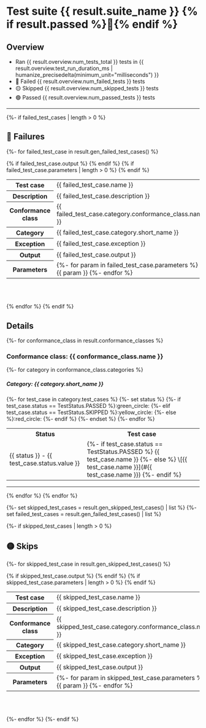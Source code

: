 # Test suite {{ result.suite_name }} {% if result.passed %}:medal_sports:{% endif %}

## Overview

- Ran {{ result.overview.num_tests_total }} tests in {{ result.overview.test_run_duration_ms | humanize_precisedelta(minimum_unit="milliseconds") }}
- :red_circle: Failed {{ result.overview.num_failed_tests }} tests
- :yellow_circle: Skipped {{ result.overview.num_skipped_tests }} tests
- :green_circle: Passed {{ result.overview.num_passed_tests }} tests

---

{%- if failed_test_cases | length > 0 %}
## :red_circle: Failures

{%- for failed_test_case in result.gen_failed_test_cases() %}

<table>
  <tr>
    <th>Test case</th>
    <td><a name="{{ failed_test_case.name }}">{{ failed_test_case.name }}</a></td>
  </tr>
  <tr>
    <th>Description</th>
    <td>{{ failed_test_case.description }}</td>
  </tr>
  <tr>
    <th>Conformance class</th>
    <td>{{ failed_test_case.category.conformance_class.name }}</td>
  </tr>
  <tr>
    <th>Category</th>
    <td>{{ failed_test_case.category.short_name }}</td>
  </tr>
  <tr>
    <th>Exception</th>
    <td>{{ failed_test_case.exception }}</td>
  </tr>
{% if failed_test_case.output %}
  <tr>
    <th>Output</th>
    <td>{{ failed_test_case.output }}</td>
  </tr>
{% endif %}
{% if failed_test_case.parameters | length > 0 %}
  <tr>
    <th>Parameters</th>
    <td>
{%- for param in failed_test_case.parameters %}
      - {{ param }}
    {%- endfor %}
    </td>
  </tr>
{% endif %}
</table>

<br>
<br>

{% endfor %}
{% endif %}

## Details

{%- for conformance_class in result.conformance_classes %}


### Conformance class: {{ conformance_class.name }}
{%- for category in conformance_class.categories %}


##### Category: {{ category.short_name }}

<table>
  <tr>
    <th>Status</th>
    <th>Test case</th>
  </tr>
{%- for test_case in category.test_cases %}
{%- set status %}
    {%- if test_case.status == TestStatus.PASSED %}:green_circle:
    {%- elif test_case.status == TestStatus.SKIPPED %}:yellow_circle:
    {%- else %}:red_circle:
{%- endif %}
{%- endset %}
  <tr>
    <td>{{ status }} - {{ test_case.status.value }}</td>
    <td>
      {%- if test_case.status == TestStatus.PASSED %}
      {{ test_case.name }}
      {%- else %}
      \[{{ test_case.name }}](#{{ test_case.name }})
      {%- endif %}
    </td>
  </tr>
{%- endfor %}
</table>

--- 
{% endfor %}
{% endfor %}


{%- set skipped_test_cases = result.gen_skipped_test_cases() | list %}
{%- set failed_test_cases = result.gen_failed_test_cases() | list %}

{%- if skipped_test_cases | length > 0 %}

## :yellow_circle: Skips

{%- for skipped_test_case in result.gen_skipped_test_cases() %}

<table>
  <tr>
    <th>Test case</th>
    <td><a name="{{ skipped_test_case.name }}">{{ skipped_test_case.name }}</a></td>
  </tr>
  <tr>
    <th>Description</th>
    <td>{{ skipped_test_case.description }}</td>
  </tr>
  <tr>
    <th>Conformance class</th>
    <td>{{ skipped_test_case.category.conformance_class.name }}</td>
  </tr>
  <tr>
    <th>Category</th>
    <td>{{ skipped_test_case.category.short_name }}</td>
  </tr>
  <tr>
    <th>Exception</th>
    <td>{{ skipped_test_case.exception }}</td>
  </tr>
  {% if skipped_test_case.output %}
  <tr>
    <th>Output</th>
    <td>{{ skipped_test_case.output }}</td>
  </tr>
  {% endif %}
  {% if skipped_test_case.parameters | length > 0 %}
  <tr>
    <th>Parameters</th>
    <td>
    {%- for param in skipped_test_case.parameters %}
      - {{ param }}
    {%- endfor %}
    </td>
  </tr>
  {% endif %}
</table>

<br>
<br>


{%- endfor %}
{%- endif %}

